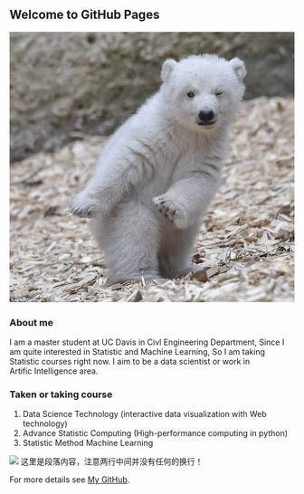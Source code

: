 ## Welcome to GitHub Pages

![bear](bear.jpg)
### About me
I am a master student at UC Davis in Civl Engineering Department, Since I am quite interested in Statistic and Machine Learning, So I am taking Statistic courses right now. I aim to be a data scientist or work in Artific Intelligence area.

### Taken or taking course

1. Data Science Technology (interactive data visualization with Web technology)
2. Advance Statistic Computing (High-performance computing in python)
3. Statistic Method Machine Learning


![](https://blog.ikke.moe/img/miui7.png)
这里是段落内容，注意两行中间并没有任何的换行！


For more details see [My GitHub](https://github.com/wzxiong).
